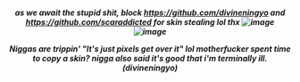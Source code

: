 <h5 align="center">

 as we await the stupid shit, block https://github.com/divineningyo and https://github.com/scaraddicted for skin stealing lol thx
 ![image](https://github.com/user-attachments/assets/4dbf3785-0a95-4742-90bf-5399301342fc)
![image](https://github.com/user-attachments/assets/a1386714-7656-455d-9c04-8b5b46bf4122)

Niggas are trippin'
"It's just pixels get over it" lol motherfucker spent time to copy a skin? nigga also said it's good that i'm terminally ill. (divineningyo)


<h5 align="center">
